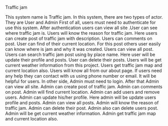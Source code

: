 Traffic jam

This system name is Traffic jam. In this system, there are two types of actor. They are User and Admin 
First of all, users must need to authenticate for use this system. After authentication users can view all site .User can see where traffic jam is. Users will know the reason for traffic jam. Here users can create post of traffic jam with description. Users can comments on post. User can find of their current location. For this post others user easily can know where is jam and why it was created. Users can view all post. Users can search traffic jam post using by place name. Here user will be update their profile and posts. User can delete their posts. Users will be get current weather information from this project. Users get traffic jam map and current location also. Users will know all from our about page. If users need any help they can contact with us using phone number or email. It will be helpful for users.
In other side, Admin must need to login. After that Admin can view all site. Admin can create post of traffic jam. Admin can comments on post. Admin will find current location. Admin can add users and remove users. Admin can update his/her profile. Here admin will be update users profile and posts. Admin can view all posts. Admin will know the reason of traffic jam. Admin can delete their post. Admin also can delete users post. Admin will be get current weather information. Admin get traffic jam map and current location also.
